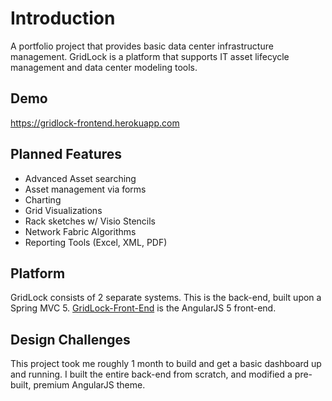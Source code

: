 # Introduction
A portfolio project that provides basic data center infrastructure management. GridLock is a platform that supports IT asset lifecycle management and data center modeling tools.

## Demo
https://gridlock-frontend.herokuapp.com

## Planned Features
- Advanced Asset searching
- Asset management via forms
- Charting
- Grid Visualizations
- Rack sketches w/ Visio Stencils
- Network Fabric Algorithms
- Reporting Tools (Excel, XML, PDF)

## Platform
GridLock consists of 2 separate systems. This is the back-end, built upon a Spring MVC 5. [GridLock-Front-End](https://github.com/ryan-beckett/GridLock-Front-End) is the AngularJS 5 front-end.

## Design Challenges
This project took me roughly 1 month to build and get a basic dashboard up and running. I built the entire back-end from scratch, and modified a pre-built, premium AngularJS theme.
